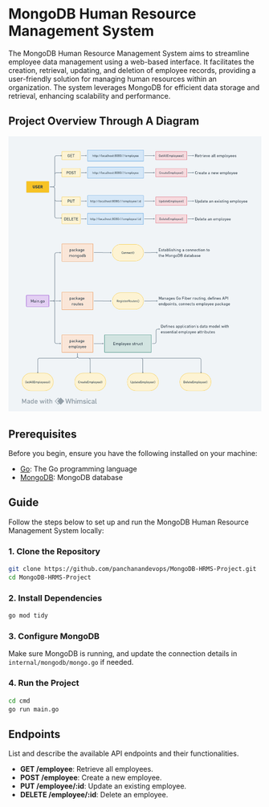 
# MongoDB Human Resource Management System
The MongoDB Human Resource Management System aims to streamline employee data management using a web-based interface. It facilitates the creation, retrieval, updating, and deletion of employee records, providing a user-friendly solution for managing human resources within an organization. The system leverages MongoDB for efficient data storage and retrieval, enhancing scalability and performance.


## Project Overview Through A Diagram
![](./Diagram/HRMS.png)

## Prerequisites
Before you begin, ensure you have the following installed on your machine:
- [Go](https://golang.org/dl/): The Go programming language
- [MongoDB](https://docs.mongodb.com/manual/installation/): MongoDB database

## Guide
Follow the steps below to set up and run the MongoDB Human Resource Management System locally:

### 1. Clone the Repository
```bash
git clone https://github.com/panchanandevops/MongoDB-HRMS-Project.git
cd MongoDB-HRMS-Project
```

### 2. Install Dependencies
```bash
go mod tidy
```

### 3. Configure MongoDB
Make sure MongoDB is running, and update the connection details in `internal/mongodb/mongo.go` if needed.

### 4. Run the Project
```bash
cd cmd
go run main.go
```

## Endpoints
List and describe the available API endpoints and their functionalities.

- **GET /employee**: Retrieve all employees.
- **POST /employee**: Create a new employee.
- **PUT /employee/:id**: Update an existing employee.
- **DELETE /employee/:id**: Delete an employee.



